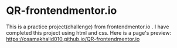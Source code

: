 # QR-frontendmentor.io
This is a practice project(challenge) from frontendmentor.io .
I have completed this project using html and css.
Here is a page's preview: https://osamakhalid010.github.io/QR-frontendmentor.io
